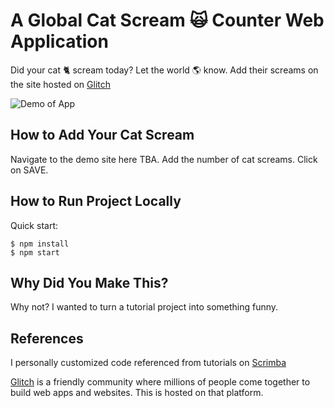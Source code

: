 # A Global Cat Scream 🙀 Counter Web Application

Did your cat 🐈 scream today? Let the world 🌎 know. Add their screams on the site hosted on [Glitch](https://cat-scream-counter.glitch.me/)

![Demo of App](https://cdn.glitch.global/b51151d7-0f53-4976-8558-3d4c10e294f7/public%2Fdemo.jpg?v=1735751951404)

## How to Add Your Cat Scream

Navigate to the demo site here TBA.
Add the number of cat screams.
Click on SAVE.

## How to Run Project Locally

Quick start:

```
$ npm install
$ npm start
````

## Why Did You Make This?

Why not? I wanted to turn a tutorial project into something funny. 

## References

I personally customized code referenced from tutorials on [Scrimba](https://scrimba.com/)

[Glitch](https://glitch.com) is a friendly community where millions of people come together to build web apps and websites. This is hosted on that platform. 